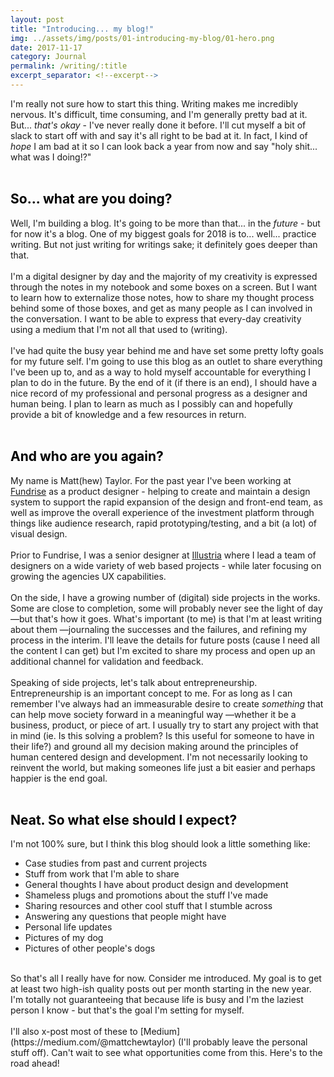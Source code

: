 ```yaml
---
layout: post
title: "Introducing... my blog!"
img: ../assets/img/posts/01-introducing-my-blog/01-hero.png
date: 2017-11-17
category: Journal
permalink: /writing/:title
excerpt_separator: <!--excerpt-->
---
```

<!--excerpt-->
I'm really not sure how to start this thing. Writing makes me incredibly nervous. It's difficult, time consuming, and I'm generally pretty bad at it. But... *that's okay* - I've never really done it before. I'll cut myself a bit of slack to start off with and say it's all right to be bad at it. In fact, I kind of *hope* I am bad at it so I can look back a year from now and say "holy shit... what was I doing!?"
<br>
<br>
## <span style="color: black;">So... what are you doing?</span>
Well, I'm building a blog. It's going to be more than that... in the *future* - but for now it's a blog. One of my biggest goals for 2018 is to... well... practice writing. But not just writing for writings sake; it definitely goes deeper than that.
<br>
<br>
I'm a digital designer by day and the majority of my creativity is expressed through the notes in my notebook and some boxes on a screen. But I want to learn how to externalize those notes, how to share my thought process behind some of those boxes, and get as many people as I can involved in the conversation. I want to be able to express that every-day creativity using a medium that I'm not all that used to (writing).
<br>
<br>
I've had quite the busy year behind me and have set some pretty lofty goals for my future self. I'm going to use this blog as an outlet to share everything I've been up to, and as a way to hold myself accountable for everything I plan to do in the future. By the end of it (if there is an end), I should have a nice record of my professional and personal progress as a designer and human being. I plan to learn as much as I possibly can and hopefully provide a bit of knowledge and a few resources in return.
<br>
<br>
## <span style="color: black;">And who are you again?</span>
My name is Matt(hew) Taylor. For the past year I've been working at [Fundrise](https://fundrise.com/) as a product designer - helping to create and maintain a design system to support the rapid expansion of the design and front-end team, as well as improve the overall experience of the investment platform through things like audience research, rapid prototyping/testing, and a bit (a lot) of visual design.
<br>
<br>
Prior to Fundrise, I was a senior designer at [Illustria](http://www.illustriadesigns.com/) where I lead a team of designers on a wide variety of web based projects - while later focusing on growing the agencies UX capabilities.
<br>
<br>
On the side, I have a growing number of (digital) side projects in the works. Some are close to completion, some will probably never see the light of day —but that's how it goes. What's important (to me) is that I'm at least writing about them —journaling the successes and the failures, and refining my process in the interim. I'll leave the details for future posts (cause I need all the content I can get) but I'm excited to share my process and open up an additional channel for validation and feedback.
<br>
<br>
Speaking of side projects, let's talk about entrepreneurship. Entrepreneurship is an important concept to me. For as long as I can remember I've always had an immeasurable desire to create *something* that can help move society forward in a meaningful way —whether it be a business, product, or piece of art. I usually try to start any project with that in mind (ie. Is this solving a problem? Is this useful for someone to have in their life?) and ground all my decision making around the principles of human centered design and development. I'm not necessarily looking to reinvent the world, but making someones life just a bit easier and perhaps happier is the end goal.
<br>
<br>
## <span style="color: black;">Neat. So what else should I expect?</span>
I'm not 100% sure, but I think this blog should look a little something like:
* Case studies from past and current projects
* Stuff from work that I'm able to share
* General thoughts I have about product design and development
* Shameless plugs and promotions about the stuff I've made
* Sharing resources and other cool stuff that I stumble across
* Answering any questions that people might have
* Personal life updates
* Pictures of my dog
* Pictures of other people's dogs

<br>
So that's all I really have for now. Consider me introduced. My goal is to get at least two high-ish quality posts out per month starting in the new year. I'm totally not guaranteeing that because life is busy and I'm the laziest person I know - but that's the goal I'm setting for myself.
<br>
<br>
I'll also x-post most of these to [Medium](https://medium.com/@mattchewtaylor) (I'll probably leave the personal stuff off). Can't wait to see what opportunities come from this. Here's to the road ahead!
